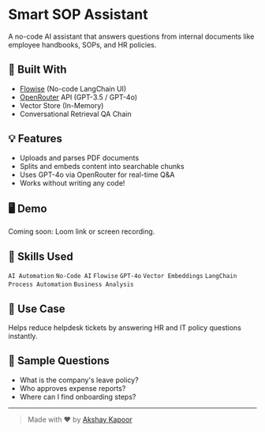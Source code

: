 # Smart SOP Assistant
A no-code AI assistant that answers questions from internal documents like employee handbooks, SOPs, and HR policies.

## 🔧 Built With
- [Flowise](https://flowiseai.com/) (No-code LangChain UI)
- [OpenRouter](https://openrouter.ai/) API (GPT-3.5 / GPT-4o)
- Vector Store (In-Memory)
- Conversational Retrieval QA Chain

## 💡 Features
- Uploads and parses PDF documents
- Splits and embeds content into searchable chunks
- Uses GPT-4o via OpenRouter for real-time Q&A
- Works without writing any code!

## 🖥️ Demo
Coming soon: Loom link or screen recording.

## 🧠 Skills Used
`AI Automation` `No-Code AI` `Flowise` `GPT-4o` `Vector Embeddings` `LangChain` `Process Automation` `Business Analysis`

## 🧳 Use Case
Helps reduce helpdesk tickets by answering HR and IT policy questions instantly.

## 📄 Sample Questions
- What is the company's leave policy?
- Who approves expense reports?
- Where can I find onboarding steps?

---

> Made with ❤️ by [Akshay Kapoor](https://www.linkedin.com/in/akshaykapoorprofile/)
